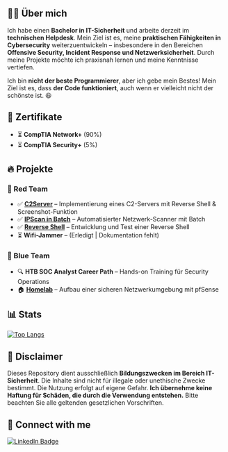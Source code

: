 ## 👨‍💻 Über mich  
Ich habe einen **Bachelor in IT-Sicherheit** und arbeite derzeit im **technischen Helpdesk**. Mein Ziel ist es, meine **praktischen Fähigkeiten in Cybersecurity** weiterzuentwickeln – insbesondere in den Bereichen **Offensive Security, Incident Response und Netzwerksicherheit**. Durch meine Projekte möchte ich praxisnah lernen und meine Kenntnisse vertiefen.  

Ich bin **nicht der beste Programmierer**, aber ich gebe mein Bestes! Mein Ziel ist es, dass **der Code funktioniert**, auch wenn er vielleicht nicht der schönste ist. 😆  

## 🏅 Zertifikate  
- ⏳ **CompTIA Network+** (90%)  
- ⏳ **CompTIA Security+** (5%)  

## 🔥 Projekte  
### **🔴 Red Team**  
- ✅ **[C2Server](https://github.com/nunle-b99/Learning-Curve---Cybersecurity/tree/main/redteam/c2server)** – Implementierung eines C2-Servers mit Reverse Shell & Screenshot-Funktion  
- ✅ **[IPScan in Batch](https://github.com/nunle-b99/Learning-Curve---Cybersecurity/tree/main/redteam/c2server)** – Automatisierter Netzwerk-Scanner mit Batch  
- ✅ **[Reverse Shell](https://github.com/nunle-b99/Learning-Curve---Cybersecurity/tree/main/redteam/c2server)** – Entwicklung und Test einer Reverse Shell  
- ⏳ **Wifi-Jammer** – (Erledigt | Dokumentation fehlt)  

### **🔵 Blue Team**  
- 🔍 **HTB SOC Analyst Career Path** – Hands-on Training für Security Operations  
- 🏠 **[Homelab](https://github.com/nunle-b99/Learning-Curve---Cybersecurity/tree/main/Blueteam/Homelab)** – Aufbau einer sicheren Netzwerkumgebung mit pfSense  

## 📊 Stats  
[![Top Langs](https://github-readme-stats.vercel.app/api/top-langs/?username=nunle-b99&layout=compact&theme=vision-friendly-dark)](https://github.com/anuraghazra/github-readme-stats)  

## 📌 Disclaimer  
Dieses Repository dient ausschließlich **Bildungszwecken im Bereich IT-Sicherheit**. Die Inhalte sind nicht für illegale oder unethische Zwecke bestimmt. Die Nutzung erfolgt auf eigene Gefahr. **Ich übernehme keine Haftung für Schäden, die durch die Verwendung entstehen.** Bitte beachten Sie alle geltenden gesetzlichen Vorschriften.  

## 🤳 Connect with me  
<div id="badges">
  <a href="https://www.linkedin.com/in/hoai-phat-huynh-69026a232/">
    <img src="https://img.shields.io/badge/LinkedIn-blue?style=for-the-badge&logo=linkedin&logoColor=white" alt="LinkedIn Badge"/>
  </a>
</div>
